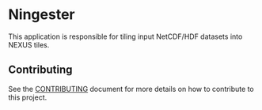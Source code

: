# Ningester

This application is responsible for tiling input NetCDF/HDF datasets into NEXUS tiles.

## Contributing

See the [CONTRIBUTING](CONTRIBUTING.md) document for more details on how to contribute to this project.